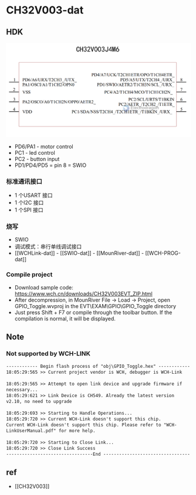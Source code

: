 
# CH32V003-dat 

## HDK

![](2023-09-27-17-15-24.png)

- PD6/PA1 - motor control 
- PC1 - led control 
- PC2 - button input 
- PD1/PD4/PD5 = pin 8 = SWIO 


### 标准通讯接口 

- 1 个USART 接口 
- 1 个I2C 接口 
- 1 个SPI 接口


### 烧写

- SWIO 
- 调试模式：串行单线调试接口
- [[WCHLink-dat]] - [[SWIO-dat]] - [[MounRiver-dat]] - [[WCH-PROG-dat]]


### Compile project

- Download sample code: https://www.wch.cn/downloads/CH32V003EVT_ZIP.html
- After decompression, in MounRiver File -> Load -> Project, open GPIO_Toggle.wvproj in the EVT\EXAM\GPIO\GPIO_Toggle directory
- Just press Shift + F7 or compile through the toolbar button. If the compilation is normal, it will be displayed.

## Note

### Not supported by WCH-LINK

    ------------ Begin flash process of "obj\GPIO_Toggle.hex" ------------ 
    18:05:29:565 >> Current project vendor is WCH, debugger is WCH-Link

    18:05:29:565 >> Attempt to open link device and upgrade firmware if necessary...
    18:05:29:621 >> Link Device is CH549. Already the latest version v2.10, no need to upgrade

    18:05:29:693 >> Starting to Handle Operations...
    18:05:29:720 >> Current WCH-Link doesn't support this chip.
    Current WCH-Link doesn't support this chip. Please refer to "WCH-LinkUserManual.pdf" for more help.

    18:05:29:720 >> Starting to Close Link...
    18:05:29:720 >> Close Link Success
    ---------------------------------End ---------------------------------


## ref 

- [[CH32V003]]